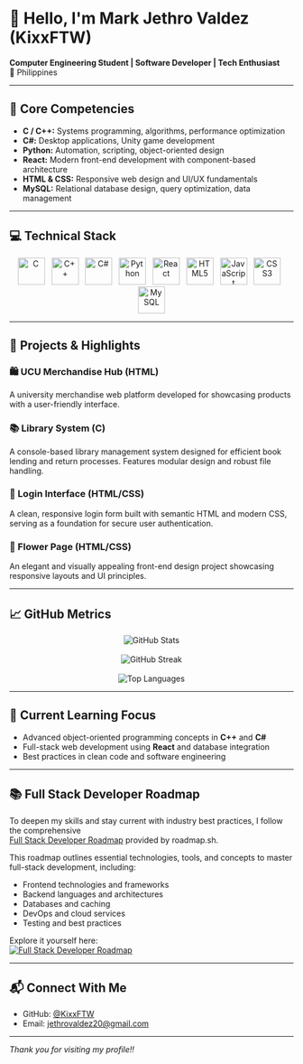 # 👋 Hello, I'm Mark Jethro Valdez (KixxFTW)

**Computer Engineering Student | Software Developer | Tech Enthusiast**  
📍 Philippines

---

## 🧠 Core Competencies

- **C / C++:** Systems programming, algorithms, performance optimization  
- **C#:** Desktop applications, Unity game development  
- **Python:** Automation, scripting, object-oriented design  
- **React:** Modern front-end development with component-based architecture  
- **HTML & CSS:** Responsive web design and UI/UX fundamentals  
- **MySQL:** Relational database design, query optimization, data management  

---

## 💻 Technical Stack

<p align="center">
  <img alt="C" src="https://cdn.jsdelivr.net/gh/devicons/devicon/icons/c/c-original.svg" width="48" height="48" title="C" />&nbsp;&nbsp;
  <img alt="C++" src="https://cdn.jsdelivr.net/gh/devicons/devicon/icons/cplusplus/cplusplus-original.svg" width="48" height="48" title="C++" />&nbsp;&nbsp;
  <img alt="C#" src="https://cdn.jsdelivr.net/gh/devicons/devicon/icons/csharp/csharp-original.svg" width="48" height="48" title="C#" />&nbsp;&nbsp;
  <img alt="Python" src="https://cdn.jsdelivr.net/gh/devicons/devicon/icons/python/python-original.svg" width="48" height="48" title="Python" />&nbsp;&nbsp;
  <img alt="React" src="https://cdn.jsdelivr.net/gh/devicons/devicon/icons/react/react-original.svg" width="48" height="48" title="React" />&nbsp;&nbsp;
  <img alt="HTML5" src="https://cdn.jsdelivr.net/gh/devicons/devicon/icons/html5/html5-original.svg" width="48" height="48" title="HTML5" />&nbsp;&nbsp;
  <img alt="JavaScript" src="https://cdn.jsdelivr.net/gh/devicons/devicon/icons/javascript/javascript-original.svg" width="48" height="48" title="JavaScript" />&nbsp;&nbsp;
  <img alt="CSS3" src="https://cdn.jsdelivr.net/gh/devicons/devicon/icons/css3/css3-original.svg" width="48" height="48" title="CSS3" />&nbsp;&nbsp;
  <img alt="MySQL" src="https://cdn.jsdelivr.net/gh/devicons/devicon/icons/mysql/mysql-original.svg" width="48" height="48" title="MySQL" />
</p>

---

## 🧪 Projects & Highlights

### 🛍️ UCU Merchandise Hub (HTML)  
A university merchandise web platform developed for showcasing products with a user-friendly interface.

### 📚 Library System (C)  
A console-based library management system designed for efficient book lending and return processes. Features modular design and robust file handling.

### 🔐 Login Interface (HTML/CSS)  
A clean, responsive login form built with semantic HTML and modern CSS, serving as a foundation for secure user authentication.

### 🌼 Flower Page (HTML/CSS)  
An elegant and visually appealing front-end design project showcasing responsive layouts and UI principles.



---

## 📈 GitHub Metrics

<p align="center">
  <img src="https://github-readme-stats.vercel.app/api?username=KixxFTW&show_icons=true&theme=default&hide_title=true" alt="GitHub Stats" />
  <br /><br />
  <img src="https://streak-stats.demolab.com/?user=KixxFTW&theme=default" alt="GitHub Streak" />
  <br /><br />
  <img src="https://github-readme-stats.vercel.app/api/top-langs/?username=KixxFTW&layout=compact&hide_title=true&theme=default" alt="Top Languages" />
</p>

---

## 🌱 Current Learning Focus

- Advanced object-oriented programming concepts in **C++** and **C#**  
- Full-stack web development using **React** and database integration  
- Best practices in clean code and software engineering  

---

## 📚 Full Stack Developer Roadmap

To deepen my skills and stay current with industry best practices, I follow the comprehensive  
[Full Stack Developer Roadmap](https://roadmap.sh/full-stack) provided by roadmap.sh.  

This roadmap outlines essential technologies, tools, and concepts to master full-stack development, including:

- Frontend technologies and frameworks  
- Backend languages and architectures  
- Databases and caching  
- DevOps and cloud services  
- Testing and best practices

Explore it yourself here:  
[![Full Stack Developer Roadmap](https://img.shields.io/badge/Full%20Stack%20Roadmap-roadmap.sh-blue?style=for-the-badge&logo=roadmap)](https://roadmap.sh/full-stack)

---

## 📬 Connect With Me

- GitHub: [@KixxFTW](https://github.com/KixxFTW)  
- Email: [jethrovaldez20@gmail.com](mailto:jethrovaldez20@gmail.com)  

---

*Thank you for visiting my profile!!*
